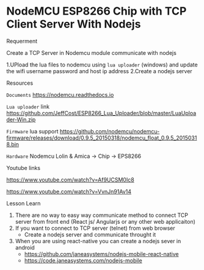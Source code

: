 # NodeMCU ESP8266 Chip with TCP Client Server With Nodejs

Requerment

Create a TCP Server in Nodemcu module communicate with nodejs

1.UPload the lua files to nodemcu using  `lua uploader` (windows) and update the wifi username password and host ip address
2.Create a nodejs server


Resources

`Documents` https://nodemcu.readthedocs.io

`Lua uploader` link https://github.com/JeffCost/ESP8266_Lua_Uploader/blob/master/LuaUploader-Win.zip

`Firmware` lua support https://github.com/nodemcu/nodemcu-firmware/releases/download/0.9.5_20150318/nodemcu_float_0.9.5_20150318.bin

`Hardware` Nodemcu Lolin & Amica  -> Chip -> EPS8266

Youtube links

https://www.youtube.com/watch?v=Af9UCSM0Ic8

https://www.youtube.com/watch?v=VvnJn91Av14


Lesson Learn

1. There are no way to easy way communicate method to connect TCP server from front end (React js/ Angularjs or any other web applicaiton)
2. If you want to connect to TCP server (telnet) from web browser
    - Create a nodejs server and communicate throught it
3. When you are using react-native you can create a nodejs sever in android 
    - https://github.com/janeasystems/nodejs-mobile-react-native
    - https://code.janeasystems.com/nodejs-mobile